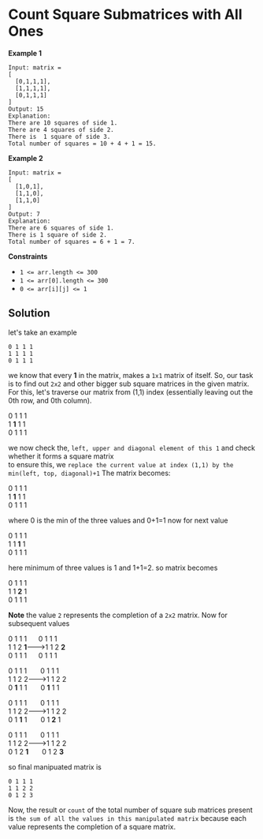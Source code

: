 # Count Square Submatrices with All Ones

**Example 1**

```
Input: matrix =
[
  [0,1,1,1],
  [1,1,1,1],
  [0,1,1,1]
]
Output: 15
Explanation: 
There are 10 squares of side 1.
There are 4 squares of side 2.
There is  1 square of side 3.
Total number of squares = 10 + 4 + 1 = 15.
```

**Example 2**

```
Input: matrix = 
[
  [1,0,1],
  [1,1,0],
  [1,1,0]
]
Output: 7
Explanation: 
There are 6 squares of side 1.  
There is 1 square of side 2. 
Total number of squares = 6 + 1 = 7.
```

**Constraints**
* `1 <= arr.length <= 300`
* `1 <= arr[0].length <= 300`
* `0 <= arr[i][j] <= 1`

## Solution
let's take an example
```
0 1 1 1
1 1 1 1
0 1 1 1
```
we know that every **1** in the matrix, makes a `1x1` matrix of itself. So, our task is to find out `2x2` and other bigger sub square matrices in the given matrix.
For this, let's traverse our matrix from (1,1) index (essentially leaving out the 0th row, and 0th column).  

0 1 1 1  
1 **1** 1 1  
0 1 1 1  

we now check the, `left, upper and diagonal element of this 1` and check whether it forms a square matrix  
to ensure this, we `replace the current value at index (1,1) by the min(left, top, diagonal)+1`
The matrix becomes:  

0 1 1 1  
1 **1** 1 1  
0 1 1 1  

where 0 is the min of the three values and 0+1=1
now for next value 

0 1 1 1  
1 1 **1** 1  
0 1 1 1  

here minimum of three values is 1 and 1+1=2. so matrix becomes

0 1 1 1  
1 1 **2** 1  
0 1 1 1 

**Note** the value `2` represents the completion of a `2x2` matrix. Now for subsequent values

0 1 1 1 &nbsp;&nbsp;&nbsp;&nbsp;&nbsp;0 1 1 1  
1 1 2 **1**--->1 1 2 **2**  
0 1 1 1 &nbsp;&nbsp;&nbsp;&nbsp;&nbsp;0 1 1 1    


0 1 1 1 &nbsp;&nbsp;&nbsp;&nbsp;&nbsp;&nbsp;0 1 1 1  
1 1 2 2--->1 1 2 2  
0 **1** 1 1 &nbsp;&nbsp;&nbsp;&nbsp;&nbsp;&nbsp;0 **1** 1 1   


0 1 1 1 &nbsp;&nbsp;&nbsp;&nbsp;&nbsp;&nbsp;0 1 1 1  
1 1 2 2--->1 1 2 2  
0 1 **1** 1 &nbsp;&nbsp;&nbsp;&nbsp;&nbsp;&nbsp;0 1 **2** 1  


0 1 1 1 &nbsp;&nbsp;&nbsp;&nbsp;&nbsp;&nbsp;0 1 1 1  
1 1 2 2--->1 1 2 2  
0 1 2 **1** &nbsp;&nbsp;&nbsp;&nbsp;&nbsp;&nbsp;0 1 2 **3**  


so final manipuated matrix is  
```
0 1 1 1  
1 1 2 2  
0 1 2 3
```
Now, the result or `count` of the total number of square sub matrices present is `the sum of all the values in this manipulated matrix` because each value represents the completion of a square matrix.

